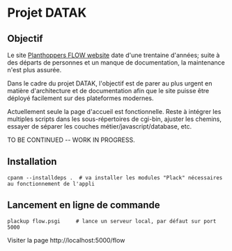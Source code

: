 # Projet DATAK

## Objectif

Le site [Planthoppers FLOW website](https://flow.hemiptera-databases.org/flow/?&lang=fr)
date d'une trentaine d'années; suite à des départs de personnes et un manque de documentation,
la maintenance n'est plus assurée.

Dans le cadre du projet DATAK, l'objectif est de parer au plus urgent en matière d'architecture
et de documentation afin que le site puisse être déployé facilement sur des plateformes
modernes.


Actuellement seule la page d'accueil est fonctionnelle. Reste à intégrer les multiples
scripts dans les sous-répertoires de cgi-bin, ajuster les chemins, essayer de séparer
les couches métier/javascript/database, etc.


TO BE CONTINUED -- WORK IN PROGRESS.


## Installation

```
cpanm --installdeps .  # va installer les modules "Plack" nécessaires au fonctionnement de l'appli
```

## Lancement en ligne de commande

```
plackup flow.psgi     # lance un serveur local, par défaut sur port 5000
```

Visiter la page http://localhost:5000/flow

